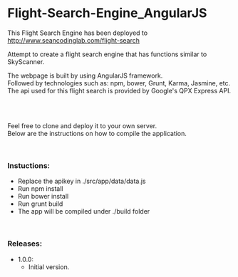 # Flight-Search-Engine_AngularJS

This Flight Search Engine has been deployed to http://www.seancodinglab.com/flight-search

Attempt to create a flight search engine that has functions similar to SkyScanner.

The webpage is built by using AngularJS framework.
<br/>Followed by technologies such as: npm, bower, Grunt, Karma, Jasmine, etc.
<br/>The api used for this flight search is provided by Google's QPX Express API.

<br/><br/>

Feel free to clone and deploy it to your own server.
<br/>Below are the instructions on how to compile the application.

<br/>

### Instuctions:

* Replace the apikey in ./src/app/data/data.js
* Run npm install
* Run bower install
* Run grunt build
* The app will be compiled under ./build folder

<br/>

### Releases: 

* 1.0.0:
  * Initial version.
